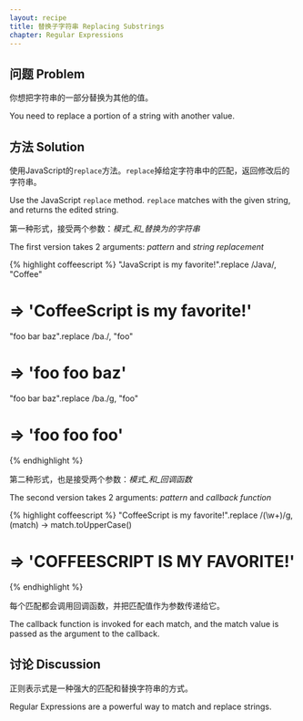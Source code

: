 ```yaml
---
layout: recipe
title: 替换子字符串 Replacing Substrings
chapter: Regular Expressions
---
```

## 问题 Problem

你想把字符串的一部分替换为其他的值。

You need to replace a portion of a string with another value.

## 方法 Solution

使用JavaScript的`replace`方法。`replace`掉给定字符串中的匹配，返回修改后的字符串。

Use the JavaScript `replace` method. `replace` matches with the given string, and returns the edited string.

第一种形式，接受两个参数：_模式_和_替换为的字符串_

The first version takes 2 arguments: _pattern_ and _string replacement_

{% highlight coffeescript %}
"JavaScript is my favorite!".replace /Java/, "Coffee"
# => 'CoffeeScript is my favorite!'

"foo bar baz".replace /ba./, "foo"
# => 'foo foo baz'

"foo bar baz".replace /ba./g, "foo"
# => 'foo foo foo'
{% endhighlight %}

第二种形式，也是接受两个参数：_模式_和_回调函数_

The second version takes 2 arguments: _pattern_ and _callback function_

{% highlight coffeescript %}
"CoffeeScript is my favorite!".replace /(\w+)/g, (match) ->
  match.toUpperCase()
# => 'COFFEESCRIPT IS MY FAVORITE!'
{% endhighlight %}

每个匹配都会调用回调函数，并把匹配值作为参数传递给它。

The callback function is invoked for each match, and the match value is passed as the argument to the callback.

## 讨论 Discussion

正则表示式是一种强大的匹配和替换字符串的方式。

Regular Expressions are a powerful way to match and replace strings.
